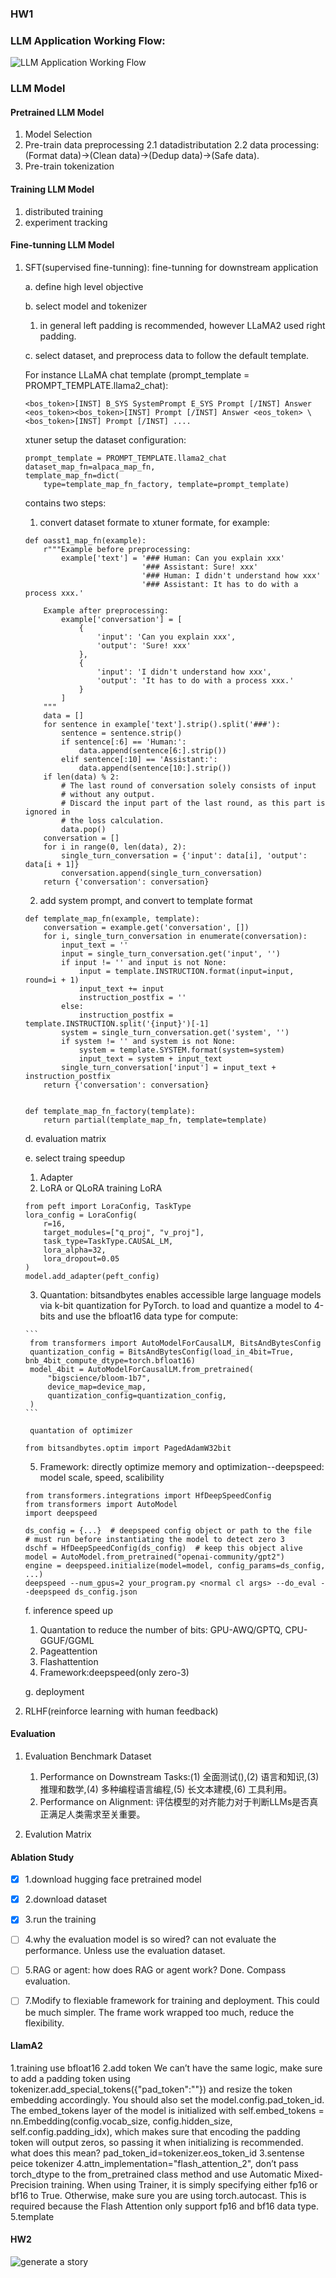 ### HW1
### LLM Application Working Flow:

![LLM Application Working Flow](LLM-Application-Working-Flow.png)

### LLM Model
#### Pretrained LLM Model
1. Model Selection 
2. Pre-train data preprocessing 
  2.1 datadistributation 
  2.2 data processing: (Format data)->(Clean data)->(Dedup data)->(Safe data).
3. Pre-train tokenization 

#### Training LLM Model
1. distributed training
2. experiment tracking 

#### Fine-tunning LLM Model
1. SFT(supervised fine-tunning): fine-tunning for downstream application
   
    a. define high level objective

   b. select model and tokenizer
     1. in general left padding is recommended, however LLaMA2 used right padding.

   c. select dataset, and preprocess data to follow the default template.
   
     For instance LLaMA chat template (prompt_template = PROMPT_TEMPLATE.llama2_chat):
    ```
    <bos_token>[INST] B_SYS SystemPrompt E_SYS Prompt [/INST] Answer <eos_token><bos_token>[INST] Prompt [/INST] Answer <eos_token> \
    <bos_token>[INST] Prompt [/INST] ....
    ```
   xtuner setup the dataset configuration:
    ```
    prompt_template = PROMPT_TEMPLATE.llama2_chat
    dataset_map_fn=alpaca_map_fn,
    template_map_fn=dict(
        type=template_map_fn_factory, template=prompt_template)
    ```
   contains two steps:


    1. convert dataset formate to xtuner formate, for example:  
    ```
    def oasst1_map_fn(example):
        r"""Example before preprocessing:
            example['text'] = '### Human: Can you explain xxx'
                              '### Assistant: Sure! xxx'
                              '### Human: I didn't understand how xxx'
                              '### Assistant: It has to do with a process xxx.'
    
        Example after preprocessing:
            example['conversation'] = [
                {
                    'input': 'Can you explain xxx',
                    'output': 'Sure! xxx'
                },
                {
                    'input': 'I didn't understand how xxx',
                    'output': 'It has to do with a process xxx.'
                }
            ]
        """
        data = []
        for sentence in example['text'].strip().split('###'):
            sentence = sentence.strip()
            if sentence[:6] == 'Human:':
                data.append(sentence[6:].strip())
            elif sentence[:10] == 'Assistant:':
                data.append(sentence[10:].strip())
        if len(data) % 2:
            # The last round of conversation solely consists of input
            # without any output.
            # Discard the input part of the last round, as this part is ignored in
            # the loss calculation.
            data.pop()
        conversation = []
        for i in range(0, len(data), 2):
            single_turn_conversation = {'input': data[i], 'output': data[i + 1]}
            conversation.append(single_turn_conversation)
        return {'conversation': conversation}
    
    ```
   2. add system prompt, and convert to template format
    
    ```
    def template_map_fn(example, template):
        conversation = example.get('conversation', [])
        for i, single_turn_conversation in enumerate(conversation):
            input_text = ''
            input = single_turn_conversation.get('input', '')
            if input != '' and input is not None:
                input = template.INSTRUCTION.format(input=input, round=i + 1)
                input_text += input
                instruction_postfix = ''
            else:
                instruction_postfix = template.INSTRUCTION.split('{input}')[-1]
            system = single_turn_conversation.get('system', '')
            if system != '' and system is not None:
                system = template.SYSTEM.format(system=system)
                input_text = system + input_text
            single_turn_conversation['input'] = input_text + instruction_postfix
        return {'conversation': conversation}
    
    
    def template_map_fn_factory(template):
        return partial(template_map_fn, template=template)
    ```
   d. evaluation matrix 

   e. select traing speedup
      1. Adapter 
      2. LoRA or QLoRA
      training LoRA
      ```
      from peft import LoraConfig, TaskType
      lora_config = LoraConfig(
          r=16,
          target_modules=["q_proj", "v_proj"],
          task_type=TaskType.CAUSAL_LM,
          lora_alpha=32,
          lora_dropout=0.05
      )
      model.add_adapter(peft_config)
      ```

      3. Quantation: bitsandbytes enables accessible large language models via k-bit quantization for PyTorch.
       to load and quantize a model to 4-bits and use the bfloat16 data type for compute:

       ```
        from transformers import AutoModelForCausalLM, BitsAndBytesConfig
        quantization_config = BitsAndBytesConfig(load_in_4bit=True, bnb_4bit_compute_dtype=torch.bfloat16)
        model_4bit = AutoModelForCausalLM.from_pretrained(
            "bigscience/bloom-1b7",
            device_map=device_map,
            quantization_config=quantization_config,
        )
       ```

        quantation of optimizer
      ```
      from bitsandbytes.optim import PagedAdamW32bit
      ```
      
      5. Framework: directly optimize memory and optimization--deepspeed: model scale, speed, scalibility
      ```
      from transformers.integrations import HfDeepSpeedConfig
      from transformers import AutoModel
      import deepspeed
      
      ds_config = {...}  # deepspeed config object or path to the file
      # must run before instantiating the model to detect zero 3
      dschf = HfDeepSpeedConfig(ds_config)  # keep this object alive
      model = AutoModel.from_pretrained("openai-community/gpt2")
      engine = deepspeed.initialize(model=model, config_params=ds_config, ...)
      deepspeed --num_gpus=2 your_program.py <normal cl args> --do_eval --deepspeed ds_config.json
      ```
      
   f. inference speed up 
      1. Quantation to reduce the number of bits: GPU-AWQ/GPTQ, CPU-GGUF/GGML
      2. Pageattention
      3. Flashattention
      4. Framework:deepspeed(only zero-3)
    
    g. deployment 

3. RLHF(reinforce learning with human feedback)

#### Evaluation 
1. Evaluation Benchmark Dataset 
    1. Performance on Downstream Tasks:(1) 全面测试(),(2) 语言和知识,(3) 推理和数学,(4) 多种编程语言编程,(5) 长文本建模,(6) 工具利用。
    2. Performance on Alignment: 评估模型的对齐能力对于判断LLMs是否真正满足人类需求至关重要。
    
2. Evalution Matrix

#### Ablation Study

- [x] 1.download hugging face pretrained model
- [x] 2.download dataset
- [x] 3.run the training
- [ ] 4.why the evaluation model is so wired? can not evaluate the performance. Unless use the evaluation dataset. 
- [ ] 5.RAG or agent: how does RAG or agent work? Done. Compass evaluation. 
- [ ] 7.Modify to flexiable framework for training and deployment. This could be much simpler. The frame work wrapped too much, reduce the flexibility.


#### LlamA2
1.training use bfloat16
2.add token We can’t have the same logic, make sure to add a padding token using tokenizer.add_special_tokens({"pad_token":"<pad>"}) and resize the token embedding accordingly. You should also set the model.config.pad_token_id. The embed_tokens layer of the model is initialized with self.embed_tokens = nn.Embedding(config.vocab_size, config.hidden_size, self.config.padding_idx), which makes sure that encoding the padding token will output zeros, so passing it when initializing is recommended.
what does this mean? pad_token_id=tokenizer.eos_token_id
3.sentense peice tokenizer
4.attn_implementation="flash_attention_2", don’t pass torch_dtype to the from_pretrained class method and use Automatic Mixed-Precision training. When using Trainer, it is simply specifying either fp16 or bf16 to True. Otherwise, make sure you are using torch.autocast. This is required because the Flash Attention only support fp16 and bf16 data type.
5.template

#### HW2
![generate a story](HW2.png)




